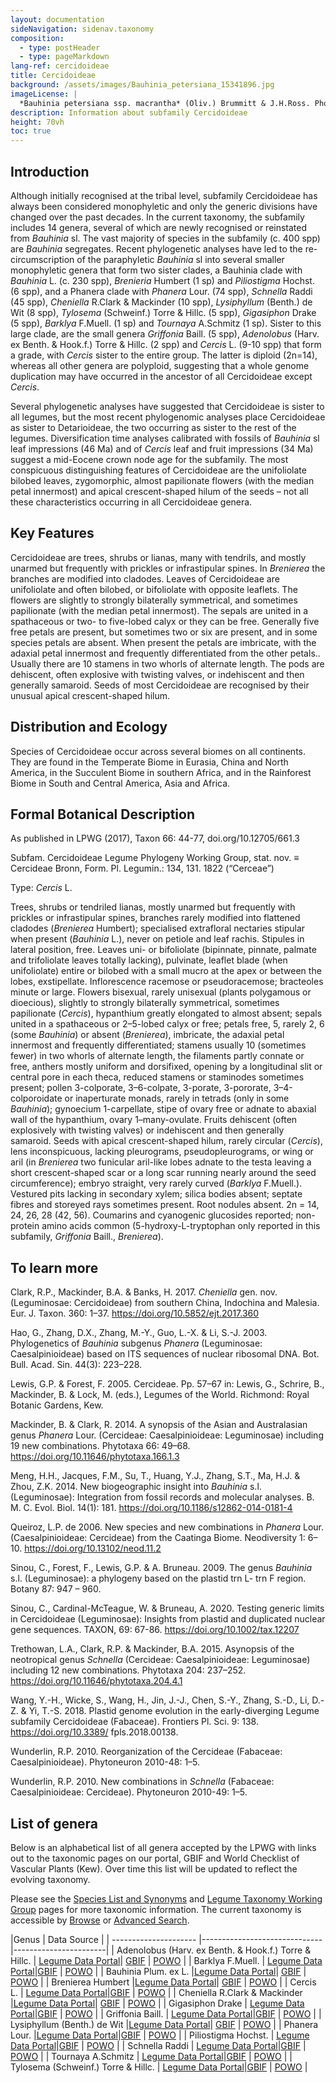 ```yaml
---
layout: documentation
sideNavigation: sidenav.taxonomy
composition:
  - type: postHeader
  - type: pageMarkdown
lang-ref: cercidoideae
title: Cercidoideae
background: /assets/images/Bauhinia_petersiana_15341896.jpg
imageLicense: |
  *Bauhinia petersiana ssp. macrantha* (Oliv.) Brummitt & J.H.Ross. Photo by Ryan van Huyssteen via [iNaturalist](https://www.gbif.org/occurrence/1838329045)
description: Information about subfamily Cercidoideae 
height: 70vh
toc: true
---
```


## Introduction
Although initially recognised at the tribal level, subfamily Cercidoideae has always been considered monophyletic and only the generic divisions have changed over the past decades. In the current taxonomy, the subfamily includes 14 genera, several of which are newly recognised or reinstated from *Bauhinia* sl. The vast majority of species in the subfamily (c. 400 spp) are *Bauhinia* segregates. Recent phylogenetic analyses have led to the re-circumscription of the paraphyletic *Bauhinia* sl into several smaller monophyletic genera that form two sister clades, a Bauhinia clade with *Bauhinia* L. (c. 230 spp), *Brenieria* Humbert (1 sp) and *Piliostigma* Hochst. (6 spp), and a Phanera clade with *Phanera* Lour. (74 spp), *Schnella* Raddi (45 spp), *Cheniella* R.Clark & Mackinder (10 spp), *Lysiphyllum* (Benth.) de Wit (8 spp), *Tylosema* (Schweinf.) Torre & Hillc. (5 spp), *Gigasiphon* Drake (5 spp), *Barklya* F.Muell. (1 sp) and *Tournaya* A.Schmitz (1 sp). Sister to this large clade, are the small genera *Griffonia* Baill. (5 spp), *Adenolobus* (Harv. ex Benth. & Hook.f.) Torre & Hillc. (2 spp) and *Cercis* L. (9-10 spp) that form a grade, with *Cercis* sister to the entire group. The latter is diploid (2n=14), whereas all other genera are polyploid, suggesting that a whole genome duplication may have occurred in the ancestor of all Cercidoideae except *Cercis*. 

Several phylogenetic analyses have suggested that Cercidoideae is sister to all legumes, but the most recent phylogenomic analyses place Cercidoideae as sister to Detarioideae, the two occurring as sister to the rest of the legumes. Diversification time analyses calibrated with fossils of *Bauhinia* sl leaf impressions (46 Ma) and of *Cercis* leaf and fruit impressions (34 Ma) suggest a mid-Eocene crown node age for the subfamily. The most conspicuous distinguishing features of Cercidoideae are the unifoliolate bilobed leaves, zygomorphic, almost papilionate flowers (with the median petal innermost) and apical crescent-shaped hilum of the seeds – not all these characteristics occurring in all Cercidoideae genera.


## Key Features
Cercidoideae are trees, shrubs or lianas, many with tendrils, and mostly unarmed but frequently with prickles or infrastipular spines. In *Brenierea* the branches are modified into cladodes. Leaves of Cercidoideae are unifoliolate and often bilobed, or bifoliolate with opposite leaflets. The flowers are slightly to strongly bilaterally symmetrical, and sometimes papilionate (with the median petal innermost). The sepals are united in a spathaceous or two- to five-lobed calyx or they can be free. Generally five free petals are present, but sometimes two or six are present, and in some species petals are absent. When present the petals are imbricate, with the adaxial petal innermost and frequently differentiated from the other petals.. Usually there are 10 stamens in two whorls of alternate length. The pods are dehiscent, often explosive with twisting valves, or indehiscent and then generally samaroid. Seeds of most Cercidoideae are recognised by their unusual apical crescent-shaped hilum.


## Distribution and Ecology
Species of Cercidoideae occur across several biomes on all continents. They are found in the Temperate Biome in Eurasia, China and North America, in the Succulent Biome in southern Africa, and in the Rainforest Biome in South and Central America, Asia and Africa.

## Formal Botanical Description
As published in LPWG (2017), Taxon 66: 44-77, doi.org/10.12705/661.3

Subfam. Cercidoideae Legume Phylogeny Working Group, stat. nov. ≡ Cercideae Bronn, Form. Pl. Legumin.: 134, 131. 1822 (“Cerceae”)

Type: *Cercis* L.

Trees, shrubs or tendriled lianas, mostly unarmed but frequently with prickles or infrastipular spines, branches rarely modified into flattened cladodes (*Brenierea* Humbert); specialised extrafloral nectaries stipular when present (*Bauhinia* L.), never on petiole and leaf rachis. Stipules in lateral position, free. Leaves uni- or bifoliolate (bipinnate, pinnate, palmate and trifoliolate leaves totally lacking), pulvinate, leaflet blade (when unifoliolate) entire or bilobed with a small mucro at the apex or between the lobes, exstipellate. Inflorescence racemose or pseudoracemose; bracteoles minute or large. Flowers bisexual, rarely unisexual (plants polygamous or dioecious), slightly to strongly bilaterally symmetrical, sometimes papilionate (*Cercis*), hypanthium greatly elongated to almost absent; sepals united in a spathaceous or 2–5-lobed calyx or free; petals free, 5, rarely 2, 6 (some *Bauhinia*) or absent (*Brenierea*), imbricate, the adaxial petal innermost and frequently differentiated; stamens usually 10 (sometimes fewer) in two whorls of alternate length, the filaments partly connate or free, anthers mostly uniform and dorsifixed, opening by a longitudinal slit or central pore in each theca, reduced stamens or staminodes sometimes present; pollen 3-colporate, 3–6-colpate, 3-porate, 3-pororate, 3–4-colporoidate or inaperturate monads, rarely in tetrads (only in some *Bauhinia*); gynoecium 1-carpellate, stipe of ovary free or adnate to abaxial wall of the hypanthium, ovary 1–many-ovulate. Fruits dehiscent (often explosively with twisting valves) or indehiscent and then generally samaroid. Seeds with apical crescent-shaped hilum, rarely circular (*Cercis*), lens inconspicuous, lacking pleurograms, pseudopleurograms, or wing or aril (in *Brenierea* two funicular aril-like lobes adnate to the testa leaving a short crescent-shaped scar or a long scar running nearly around the seed circumference); embryo straight, very rarely curved (*Barklya* F.Muell.). Vestured pits lacking in secondary xylem; silica bodies absent; septate fibres and storeyed rays sometimes present. Root nodules absent. 2n = 14, 24, 26, 28 (42, 56). Coumarins and cyanogenic glucosides reported; non-protein amino acids common (5-hydroxy-L-tryptophan only reported in this subfamily, *Griffonia* Baill., *Brenierea*).

## To learn more
Clark, R.P., Mackinder, B.A. & Banks, H. 2017. *Cheniella* gen. nov. (Leguminosae: Cercidoideae) from southern China, Indochina and Malesia. Eur. J. Taxon. 360: 1–37. https://doi.org/10.5852/ejt.2017.360

Hao, G., Zhang, D.X., Zhang, M.-Y., Guo, L.-X. & Li, S.-J. 2003. Phylogenetics of *Bauhinia* subgenus *Phanera* (Leguminosae: Caesalpinioideae) based on ITS sequences of nuclear ribosomal DNA. Bot. Bull. Acad. Sin. 44(3): 223–228.

Lewis, G.P. & Forest, F. 2005. Cercideae. Pp. 57–67 in: Lewis, G., Schrire, B., Mackinder, B. & Lock, M. (eds.), Legumes of the World. Richmond: Royal Botanic Gardens, Kew.

Mackinder, B. & Clark, R. 2014. A synopsis of the Asian and Australasian genus *Phanera* Lour. (Cercideae: Caesalpinioideae: Leguminosae) including 19 new combinations. Phytotaxa 66: 49–68. https://doi.org/10.11646/phytotaxa.166.1.3

Meng, H.H., Jacques, F.M., Su, T., Huang, Y.J., Zhang, S.T., Ma, H.J. & Zhou, Z.K. 2014. New biogeographic insight into *Bauhinia* s.l. (Leguminosae): Integration from fossil records and molecular analyses. B. M. C. Evol. Biol. 14(1): 181. https://doi.org/10.1186/s12862-014-0181-4

Queiroz, L.P. de 2006. New species and new combinations in *Phanera* Lour. (Caesalpinioideae: Cercideae) from the Caatinga Biome. Neodiversity 1: 6–10. https://doi.org/10.13102/neod.11.2

Sinou, C., Forest, F., Lewis, G.P. & A. Bruneau. 2009. The genus *Bauhinia* s.l. (Leguminosae): a phylogeny based on the plastid trn L- trn F region. Botany 87: 947 – 960.

Sinou, C., Cardinal-McTeague, W. & Bruneau, A. 2020. Testing generic limits in Cercidoideae (Leguminosae): Insights from plastid and duplicated nuclear gene sequences. TAXON, 69: 67-86. https://doi.org/10.1002/tax.12207

Trethowan, L.A., Clark, R.P. & Mackinder, B.A. 2015. Asynopsis of the neotropical genus *Schnella* (Cercideae: Caesalpinioideae: Leguminosae) including 12 new combinations. Phytotaxa 204: 237–252. https://doi.org/10.11646/phytotaxa.204.4.1

Wang, Y.-H., Wicke, S., Wang, H., Jin, J.-J., Chen, S.-Y., Zhang, S.-D., Li, D.-Z. & Yi, T.-S. 2018. Plastid genome evolution in the early-diverging Legume subfamily Cercidoideae (Fabaceae). Frontiers Pl. Sci. 9: 138. https://doi.org/10.3389/
fpls.2018.00138.

Wunderlin, R.P. 2010. Reorganization of the Cercideae (Fabaceae: Caesalpinioideae). Phytoneuron 2010-48: 1–5.

Wunderlin, R.P. 2010. New combinations in *Schnella* (Fabaceae: Caesalpinioideae: Cercideae). Phytoneuron 2010-49: 1–5.

## List of genera

Below is an alphabetical list of all genera accepted by the LPWG with links out to the taxonomic pages on our portal, GBIF and World Checklist of Vascular Plants (Kew). Over time this list will be updated to reflect the evolving taxonomy. 

Please see the [Species List and Synonyms](/taxonomy/species-list) and [Legume Taxonomy Working Group](/working-groups/taxonomy) pages for more taxonomic information. The current taxonomy is accessible by [Browse](/taxonomy/browse) or  [Advanced Search](/taxonomy/search).

 
|Genus                  | Data Source   |
| --------------------- |------------------------------|-----------------------|
|	Adenolobus (Harv. ex Benth. & Hook.f.) Torre & Hillc.	|	[Legume Data Portal](/taxonomy/taxon/2621808)|	[GBIF](https://www.gbif.org/species/2956199)	|	[POWO](https://powo.science.kew.org/taxon/urn:lsid:ipni.org:names:21580-1)	|
|	Barklya F.Muell.	|	[Legume Data Portal](/taxonomy/taxon/2669816)|[GBIF](https://www.gbif.org/species/2955817)	|	[POWO](https://powo.science.kew.org/taxon/urn:lsid:ipni.org:names:21784-1)	|
|	Bauhinia Plum. ex L.	|[Legume Data Portal](/taxonomy/taxon/2671275)|	[GBIF](https://www.gbif.org/species/2952935)	|	[POWO](https://powo.science.kew.org/taxon/urn:lsid:ipni.org:names:327181-2)	|
|	Brenierea Humbert	|[Legume Data Portal](/taxonomy/taxon/2683252)|	[GBIF](https://www.gbif.org/species/2977380)	|	[POWO](https://powo.science.kew.org/taxon/urn:lsid:ipni.org:names:21855-1)	|
|	Cercis L.	|	[Legume Data Portal](/taxonomy/taxon/2711402)|[GBIF](https://www.gbif.org/species/2955919)	|	[POWO](https://powo.science.kew.org/taxon/urn:lsid:ipni.org:names:30001619-2)	|
|	Cheniella R.Clark & Mackinder	|[Legume Data Portal](/taxonomy/taxon/21014675)|	[GBIF](https://www.gbif.org/species/9712046)	|	[POWO](https://powo.science.kew.org/taxon/urn:lsid:ipni.org:names:77165904-1)	|
|	Gigasiphon Drake	|	[Legume Data Portal](/taxonomy/taxon/2825227)|[GBIF](https://www.gbif.org/species/8059232)	|	[POWO](https://powo.science.kew.org/taxon/urn:lsid:ipni.org:names:22484-1)	|
|	Griffonia Baill.	|	[Legume Data Portal](/taxonomy/taxon/2833544)|[GBIF](https://www.gbif.org/species/2945470)	|	[POWO](https://powo.science.kew.org/taxon/urn:lsid:ipni.org:names:22523-1)	|
|	Lysiphyllum (Benth.) de Wit	|[Legume Data Portal](/taxonomy/taxon/2347397)|	[GBIF](https://www.gbif.org/species/9105569)	|	[POWO](https://powo.science.kew.org/taxon/urn:lsid:ipni.org:names:22849-1)	|
|	Phanera Lour.	|[Legume Data Portal](/taxonomy/taxon/2537884)|[GBIF](https://www.gbif.org/species/7278390)	|	[POWO](https://powo.science.kew.org/taxon/urn:lsid:ipni.org:names:23206-1)	|
|	Piliostigma Hochst.	|	[Legume Data Portal](/taxonomy/taxon/2415512)|[GBIF](https://www.gbif.org/species/2947989)	|	[POWO](https://powo.science.kew.org/taxon/urn:lsid:ipni.org:names:329960-2)	|
|	Schnella Raddi	|	[Legume Data Portal](/taxonomy/taxon/2591756)|[GBIF](https://www.gbif.org/species/7278569)	|	[POWO](https://powo.science.kew.org/taxon/urn:lsid:ipni.org:names:30003119-2)	|
|	Tournaya A.Schmitz	|	[Legume Data Portal](/taxonomy/taxon/2443521)|[GBIF](https://www.gbif.org/species/7301486)	|	[POWO](https://powo.science.kew.org/taxon/urn:lsid:ipni.org:names:23709-1)	|
|	Tylosema (Schweinf.) Torre & Hillc. 	|	[Legume Data Portal](/taxonomy/taxon/2441307)|[GBIF](https://www.gbif.org/species/9010267)	|	[POWO](https://powo.science.kew.org/taxon/urn:lsid:ipni.org:names:23743-1)	|
